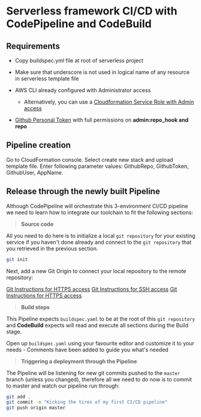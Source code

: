 # Serverless framework CI/CD with CodePipeline and CodeBuild

## Requirements

* Copy buildspec.yml file at root of serverless project

* Make sure that underscore is not used in logical name of any resource in serverless template file

* AWS CLI already configured with Administrator access 
    - Alternatively, you can use a [Cloudformation Service Role with Admin access](https://docs.aws.amazon.com/AWSCloudFormation/latest/UserGuide/using-iam-servicerole.html)

* [Github Personal Token](https://help.github.com/articles/creating-a-personal-access-token-for-the-command-line/) with full permissions on **admin:repo_hook and repo**

## Pipeline creation

Go to CloudFormation console. Select create new stack and upload template file. Enter following parameter values: GithubRepo, GithubToken, GithubUser, AppName. 


## Release through the newly built Pipeline

Although CodePipeline will orchestrate this 3-environment CI/CD pipeline we need to learn how to integrate our toolchain to fit the following sections:

> **Source code**

All you need to do here is to initialize a local `git repository` for your existing service if you haven't done already and connect to the `git repository` that you retrieved in the previous section.

```bash
git init
```

Next, add a new Git Origin to connect your local repository to the remote repository: 

[Git Instructions for HTTPS access](https://help.github.com/articles/adding-a-remote/)
[Git Instructions for SSH access](https://docs.aws.amazon.com/codecommit/latest/userguide/setting-up-ssh-unixes.html) 
[Git Instructions for HTTPS access](https://docs.aws.amazon.com/codecommit/latest/userguide/setting-up-https-unixes.html) 

> **Build steps**

This Pipeline expects `buildspec.yaml` to be at the root of this `git repository` and **CodeBuild** expects will read and execute all sections during the Build stage.

Open up `buildspec.yaml` using your favourite editor and customize it to your needs - Comments have been added to guide you what's needed

> **Triggering a deployment through the Pipeline**

The Pipeline will be listening for new git commits pushed to the `master` branch (unless you changed), therefore all we need to do now is to commit to master and watch our pipeline run through:

```bash
git add . 
git commit -m "Kicking the tires of my first CI/CD pipeline"
git push origin master
```
